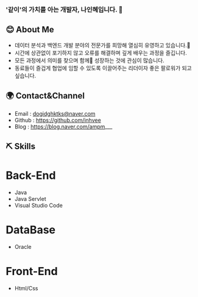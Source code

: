 ### '같이'의 가치를 아는 개발자, 나인혜입니다. 👋

## 😊 About Me
- 데이터 분석과 백엔드 개발 분야의 전문가를 희망해 열심히 유영하고 있습니다.🐠
- 시간에 상관없이 포기하지 않고 오류를 해결하며 깊게 배우는 과정을 즐깁니다.
- 모든 과정에서 의미를 찾으며 함께👯 성장하는 것에 관심이 많습니다.
- 동료들이 즐겁게 협업에 임할 수 있도록 이끌어주는 리더이자 좋은 팔로워가 되고 싶습니다.
  
## 🌍 Contact&Channel
- Email : dogidghktks@naver.com
- Github : https://github.com/inhvee
- Blog : https://blog.naver.com/ampm___

## ⛏️ Skills 
# Back-End
- Java
- Java Servlet
- Visual Studio Code

# DataBase
- Oracle 

# Front-End
- Html/Css
